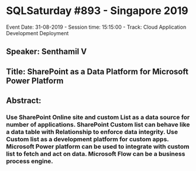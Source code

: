 # SQLSaturday #893 - Singapore 2019
Event Date: 31-08-2019 - Session time: 15:15:00 - Track: Cloud Application Development  Deployment
## Speaker: Senthamil V
## Title: SharePoint as a Data Platform for Microsoft Power Platform
## Abstract:
### Use SharePoint Online site and custom List as a data source for number of applications. SharePoint Custom list can behave like a data table with Relationship to enforce data integrity. Use Custom list as a development platform for custom apps. Microsoft Power platform can be used to integrate with custom list to fetch and act on data. Microsoft Flow can be a business process engine.
